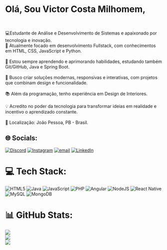 
# <h1>Olá, Sou Victor Costa Milhomem,</h1><br>
 💻Estudante de Análise e Desenvolvimento de Sistemas e apaixonado por tecnologia e inovação.<br>🚀 Atualmente focado em desenvolvimento Fullstack, com conhecimentos em HTML, CSS, JavaScript e Python.<br><br>
🌱 Estou sempre aprendendo e aprimorando habilidades, estudando também Git/GitHub, Java e Spring Boot.<br><br>
🎯 Busco criar soluções modernas, responsivas e interativas, com projetos que combinam design e funcionalidade.<br><br>
📚 Além da programação, tenho experiência em Design de Interiores.<br><br>
💡 Acredito no poder da tecnologia para transformar ideias em realidade e incentivo o aprendizado constante.<br><br>
📌 Localização: João Pessoa, PB - Brasil.<br>


## 🌐 Socials:
[![Discord](https://img.shields.io/badge/Discord-%237289DA.svg?logo=discord&logoColor=white)](https://discord.gg/viuutu) [![Instagram](https://img.shields.io/badge/Instagram-%23E4405F.svg?logo=Instagram&logoColor=white)](https://instagram.com/viuutu) [![email](https://img.shields.io/badge/Email-D14836?logo=gmail&logoColor=white)](mailto:victorcosta.prog@gmail.com) [![LinkedIn](https://img.shields.io/badge/LinkedIn-%230077B5.svg?logo=linkedin&logoColor=white)](https://linkedin.com/in/https://www.linkedin.com/in/viuutu/) 

# 💻 Tech Stack:
![HTML5](https://img.shields.io/badge/html5-%23E34F26.svg?style=for-the-badge&logo=html5&logoColor=white) ![Java](https://img.shields.io/badge/java-%23ED8B00.svg?style=for-the-badge&logo=openjdk&logoColor=white) ![JavaScript](https://img.shields.io/badge/javascript-%23323330.svg?style=for-the-badge&logo=javascript&logoColor=%23F7DF1E) ![PHP](https://img.shields.io/badge/php-%23777BB4.svg?style=for-the-badge&logo=php&logoColor=white) ![Angular](https://img.shields.io/badge/angular-%23DD0031.svg?style=for-the-badge&logo=angular&logoColor=white) ![NodeJS](https://img.shields.io/badge/node.js-6DA55F?style=for-the-badge&logo=node.js&logoColor=white) ![React Native](https://img.shields.io/badge/react_native-%2320232a.svg?style=for-the-badge&logo=react&logoColor=%2361DAFB) ![MySQL](https://img.shields.io/badge/mysql-4479A1.svg?style=for-the-badge&logo=mysql&logoColor=white) ![MongoDB](https://img.shields.io/badge/MongoDB-%234ea94b.svg?style=for-the-badge&logo=mongodb&logoColor=white)
# 📊 GitHub Stats:
![](https://github-readme-stats.vercel.app/api?username=Viuutu&theme=dark&hide_border=false&include_all_commits=false&count_private=false)<br/>
![](https://nirzak-streak-stats.vercel.app/?user=Viuutu&theme=dark&hide_border=false)<br/>
![](https://github-readme-stats.vercel.app/api/top-langs/?username=Viuutu&theme=dark&hide_border=false&include_all_commits=false&count_private=false&layout=compact)





<!-- Proudly created with GPRM ( https://gprm.itsvg.in ) -->
